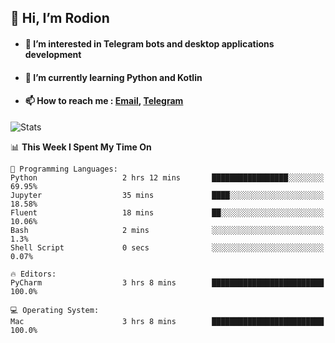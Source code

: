 ## 👋 Hi, I’m Rodion
- #### 👀 I’m interested in Telegram bots and desktop applications development
- #### 🌱 I’m currently learning Python and Kotlin
- #### 📫 How to reach me : [Email](mailto:me@lavn.ml), [Telegram](https://t.me/fast_geek)

![Stats](https://github-readme-stats.vercel.app/api?username=rodion-gudz&show_icons=true&theme=github_dark&hide_border=true&hide=issues&count_private=true&layout=compact)


<!--START_SECTION:waka-->
📊 **This Week I Spent My Time On** 

```text
💬 Programming Languages: 
Python                   2 hrs 12 mins       █████████████████░░░░░░░░   69.95% 
Jupyter                  35 mins             ████░░░░░░░░░░░░░░░░░░░░░   18.58% 
Fluent                   18 mins             ██░░░░░░░░░░░░░░░░░░░░░░░   10.06% 
Bash                     2 mins              ░░░░░░░░░░░░░░░░░░░░░░░░░   1.3% 
Shell Script             0 secs              ░░░░░░░░░░░░░░░░░░░░░░░░░   0.07%

🔥 Editors: 
PyCharm                  3 hrs 8 mins        █████████████████████████   100.0%

💻 Operating System: 
Mac                      3 hrs 8 mins        █████████████████████████   100.0%

```


<!--END_SECTION:waka-->
